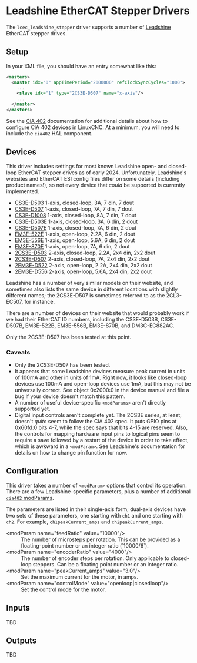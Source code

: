 # Leadshine EtherCAT Stepper Drivers

The `lcec_leadshine_stepper` driver supports a number of
[Leadshine](http://www.leadshine.com) EtherCAT stepper
drives.

## Setup

In your XML file, you should have an entry somewhat like this:

```xml
<masters>
  <master idx="0" appTimePeriod="2000000" refClockSyncCycles="1000">
    ...
    <slave idx="1" type="2CS3E-D507" name="x-axis"/>
	...
  </master>
</masters>
```

See the [CiA 402](cia402.md) documentation for additional details
about how to configure CiA 402 devices in LinuxCNC.  At a minimum, you
will need to include the `cia402` HAL component.

## Devices

This driver includes settings for most known Leadshine open- and
closed-loop EtherCAT stepper drives as of early 2024.  Unfortunately,
Leadshine's websites and EtherCAT ESI config files differ on some
details (including product names!), so not every device that *could*
be supported is currently implemented.

- [CS3E-D503](https://www.leadshine.com/product-detail/CS3E-D503.html) 1-axis, closed-loop, 3A, 7 din, 7 dout
- [CS3E-D507](https://www.leadshine.com/product-detail/CS3E-D507.html) 1-axis, closed-loop, 7A, 7 din, 7 dout
- [CS3E-D1008](https://www.leadshine.com/product-detail/CS3E-D1008.html) 1-axis, closed-loop, 8A, 7 din, 7 dout
- [CS3E-D503E](https://www.leadshine.com/product-detail/CS3E-D503E.html) 1-axis, closed-loop, 3A, 6 din, 2 dout
- [CS3E-D507E](https://www.leadshine.com/product-detail/CS3E-D507E.html) 1-axis, closed-loop, 7A, 6 din, 2 dout
- [EM3E-522E](https://www.leadshine.com/product-detail/EM3E-522E.html) 1-axis, open-loop, 2.2A, 6 din, 2 dout
- [EM3E-556E](https://www.leadshine.com/product-detail/EM3E-556E.html) 1-axis, open-loop, 5.6A, 6 din, 2 dout
- [EM3E-870E](https://www.leadshine.com/product-detail/EM3E-870E.html) 1-axis, open-loop, 7A, 6 din, 2 dout
- [2CS3E-D503](https://www.leadshine.com/product/2CS3E-D503-14-15-993-70.html) 2-axis, closed-loop, 2.2A, 2x4 din, 2x2 dout
- [2CS3E-D507](https://www.leadshine.com/product/2CS3E-D507-14-15-994-70.html) 2-axis, closed-loop, 7A, 2x4 din, 2x2 dout
- [2EM3E-D522](https://www.leadshine.com/product-detail/2EM3E-522.html) 2-axis, open-loop, 2.2A, 2x4 din, 2x2 dout
- [2EM3E-D556](https://www.leadshine.com/product-detail/2EM3E-556.html) 2-axis, open-loop, 5.6A, 2x4 din, 2x2 dout

Leadshine has a number of very similar models on their website, and
sometimes also lists the same device in different locations with
slightly different names; the 2CS3E-D507 is sometimes referred to as
the 2CL3-EC507, for instance.

There are a number of devices on their website that would probably
work if we had their EtherCAT ID numbers, including the CS3E-D503B,
CS3E-D507B, EM3E-522B, EM3E-556B, EM3E-870B, and DM3C-EC882AC.

Only the 2CS3E-D507 has been tested at this point.

### Caveats

- Only the 2CS3E-D507 has been tested.
- It appears that some Leadshine devices measure peak current in units
  of 100mA and other in units of 1mA.  Right now, it looks like
  closed-loop devices use 100mA and open-loop devices use 1mA, but
  this may not be universally correct.  See object 0x2000:0 in the
  device manual and file a bug if your device doesn't match this
  pattern.
- A number of useful device-specific `<modParams>` aren't directly
  supported yet.
- Digital input controls aren't complete yet.  The 2CS3E series, at
  least, doesn't *quite* seem to follow the CiA 402 spec.  It puts
  GPIO pins at 0x60fd:0 bits 4-7, while the spec says that bits 4-15
  are reserved.  Also, the controls for mapping hardware input pins to
  logical pins seem to require a save followed by a restart of the
  device in order to take effect, which is awkward in a
  `<modParam>`. See Leadshine's documentation for details on how to
  change pin function for now.

## Configuration

This driver takes a number of `<modParam>` options that control its
operation.  There are a few Leadshine-specific parameters, plus a
number of additional [`cia402` modParams](cia402.md).

The parameters are listed in their single-axis form; dual-axis devices
have two sets of these parameters, one starting with `ch1` and one
starting with `ch2`.  For example, `ch1peakCurrent_amps` and
`ch2peakCurrent_amps`.

<dl>
<dt>&lt;modParam name="feedRatio" value="10000"/&gt;</dt>
<dd>The number of microsteps per rotation.  This can be provided as a floating-point number or an integer ratio (`10000/6`).</dd>

<dt>&lt;modParam name="encoderRatio" value="4000"/&gt;</dt>
<dd>The number of encoder steps per rotation.  Only applicable to closed-loop steppers.  Can be a floating point number or an integer ratio.</dd>

<dt>&lt;modParam name="peakCurrent_amps" value="3.0"/&gt</dt>
<dd>Set the maximum current for the motor, in amps.</dd>

<dt>&lt;modParam name="controlMode"  value="openloop|closedloop"/&gt</dt>
<dd>Set the control mode for the motor.  </dd>

</dl>

## Inputs

TBD

## Outputs

TBD
